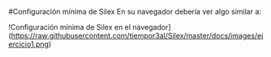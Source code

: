 #Configuración mínima de Silex
En su navegador debería ver algo similar a:

!Configuración mínima de Silex en el navegador](https://raw.githubusercontent.com/tiempor3al/Silex/master/docs/images/ejercicio1.png)